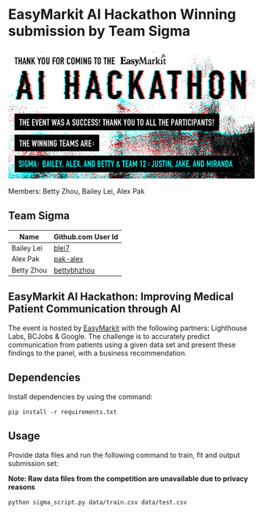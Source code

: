 # EasyMarkit AI Hackathon Winning submission by Team Sigma

![](img/easymarkit_hackathon.png)



Members: Betty Zhou, Bailey Lei, Alex Pak

## Team Sigma

|Name|Github.com User Id|
|--|--|
|Bailey Lei|[blei7](https://github.com/blei7)|
|Alex Pak|[pak-alex](https://github.com/pak-alex)|
|Betty Zhou|[bettybhzhou](https://github.com/bettybhzhou)|


## EasyMarkit AI Hackathon: Improving Medical Patient Communication through AI

The event is hosted by [EasyMarkit](https://www.easymarkit.com) with the following partners: Lighthouse Labs, BCJobs & Google. The challenge is to accurately predict communication from patients using a given data set and present these findings to the panel, with a business recommendation.

## Dependencies

Install dependencies by using the command:

```
pip install -r requirements.txt
```
## Usage


Provide data files and run the following command to train, fit and output submission set:

**Note: Raw data files from the competition are unavailable due to privacy reasons**

```
python sigma_script.py data/train.csv data/test.csv
```
